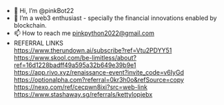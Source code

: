 - 👋 Hi, I’m @pinkBot22
- 👀 I’m a web3 enthusiast - specially the financial innovations enabled by blockchain. 
- 📫 How to reach me pinkpython2022@gmail.com
- REFERRAL LINKS<br/>
  https://www.therundown.ai/subscribe?ref=Vtu2PDYY51<br/>
  https://www.skool.com/be-limitless/about?ref=16d1228badff49a595a32b649e39b9e1<br/>
  https://app.rivo.xyz/renaissance-event?invite_code=v6IyGd<br/>
  https://optionalpha.com?referral=0kr3h0o&refSource=copy<br/>
  https://nexo.com/ref/cecpwn8ixi?src=web-link<br/>
  https://www.stashaway.sg/referrals/kettylopjebx<br/>
<!---
pinkBot22/pinkBot22 is a ✨ special ✨ repository because its `README.md` (this file) appears on your GitHub profile.
You can click the Preview link to take a look at your changes.
--->

